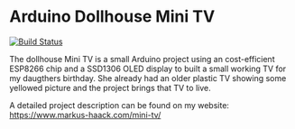 # Arduino Dollhouse Mini TV

[![Build Status](https://circleci.com/gh/mhaack/arduino-dollhouse-tv/tree/master.svg?style=shield)](https://circleci.com/gh/mhaack/arduino-dollhouse-tv/tree/master)

The dollhouse Mini TV is a small Arduino project using an cost-efficient ESP8266 chip and a SSD1306 OLED display to built a small working TV for my daugthers birthday. She already had an older plastic TV showing some yellowed picture and the project brings that TV to live.

A detailed project description can be found on my website: https://www.markus-haack.com/mini-tv/